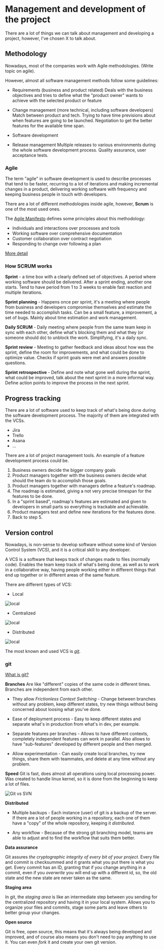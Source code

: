 # Management and development of the project

There are a lot of things we can talk about management and developing a project, however, I've chosen X to talk about.

## Methodology

Nowadays, most of the companies work with Agile methodologies. (Write topic on agile).

However, almost all software management methods follow some guidelines:

- Requirements (business and product related)
Deals with the business objectives and tries to define what the "product owner" wants to achieve with the selected product or feature

- Change management (more technical, including software developers)
Match between product and tech. Trying to have time previsions about when features are going to be launched. Negotiation to get the better features for the available time span.

- Software development 

- Release management
Multiple releases to various environments during the whole software development process. Quality assurance, user acceptance tests.

### Agile

The term "agile" in software development is used to describe processes that tend to be faster, recurring to a lot of iterations and making incremental changes in a product, delivering working software with frequency and keeping business people in touch with developers.

There are a lot of different methodologies inside agile, however, **Scrum** is one of the most used ones.

The [Agile Manifesto](http://agilemanifesto.org/) defines some principles about this methodology:

- Individuals and interactions over processes and tools
- Working software over comprehensive documentation
- Customer collaboration over contract negotiation
- Responding to change over following a plan

[More detail](http://agilemanifesto.org/principles.html)

### How SCRUM works

**Sprint** - a time box with a clearly defined set of objectives. A period where working software should be delivered. After a sprint ending, another one starts. Tend to have period from 1 to 3 weeks to enable fast reaction and multiple iterations.

**Sprint planning** - Happens once per sprint, it's a meeting where people from business and developers compromise themselves and estimate the time needed to accomplish tasks. Can be a small feature, a improvement, a set of bugs. Mainly about time estimation and work management. 

**Daily SCRUM** - Daily meeting where people from the same team keep in sync with each other, define what's blocking them and what they (or someone should do) to unblock the work. Simplifying, it's a daily sync.

**Sprint review** - Meeting to gather feedback and ideas about how was the sprint, define the room for improvements, and what could be done to optimize value. Checks if sprint goals were met and answers possible questions.

**Sprint retrospective** - Define and note what gone well during the sprint, what could be improved, talk about the next sprint in a more informal way. Define action points to improve the process in the next sprint.

## Progress tracking

There are a lot of software used to keep track of what's being done during the software development process. The majority of them are integrated with the VCSs.

- Jira
- Trello
- Asana
- ...

There are a lot of project management tools. An example of a feature development process could be.

1. Business owners decide the bigger company goals
2. Product managers together with the business owners decide what should the team do to accomplish those goals.
3. Product managers together with managers define a feature's roadmap.
4. The roadmap is estimated, giving a not very precise timespan for the features to be done.
5. In a "sprint based", roadmap's features are estimated and given to developers in small parts so everything is trackable and achievable.
6. Product managers test and define new iterations for the features done.
7. Back to step 5.

## Version control

Nowadays, is non-sense to develop software without some kind of Version Control System (VCS), and it is a critical skill to any developer. 

A VCS is a software that keeps track of changes made to files (normally code). Enables the team keep track of what's being done, as well as to work in a collaborative way, having people working either in different things that end up together or in different areas of the same feature.

There are different types of VCS:

- Local

![local][LocalVCS]

- Centralized

![local][CentralizedVCS]

- Distributed

![local][DistributedVCS]

[LocalVCS]: https://git-scm.com/book/en/v2/images/local.png
[CentralizedVCS]: https://git-scm.com/book/en/v2/images/centralized.png
[DistributedVCS]: https://git-scm.com/book/en/v2/images/distributed.png

The most known and used VCS is [*git*](https://git-scm.com).

### git

[What is git?](https://git-scm.com/about)

**Branches**
Are like "different" copies of the same code in different times. Branches are independent from each other.

- They allow *Frictionless Context Switching* - Change between branches without any problem, keep different states, try new things without being concerned about loosing what you've done.

- Ease of deployment process - Easy to keep different states and separate what's in production from what's in dev, per example.

- Separate features per branches - Allows to have different contexts, completely independent features can work in parallel. Also allows to have "sub-features" developed by different people and then merged.

- Allow experimentation - Can easily create local branches, try new things, share them with teammates, and delete at any time without any problem.

**Speed**
Git is fast, does almost all operations using local processing power. Was created to handle linux kernel, so it is done from the beginning to keep a lot of files.

![Git vs SVN][gitVsSVN]

[gitVsSVN]: https://chart.googleapis.com/chart?chxt=x&cht=bvs&chl=git|svn&chd=t:1.53,24.7&chds=0,24.7&chs=100x125&chco=E09FA0|E05F49&chf=bg,s,fcfcfa&chtt=Commit%20B

**Distributed**

- Multiple backups - Each instance (user) of git is a backup of the server. If there are a lot of people working in a repository, each one of them have a "copy" of the whole repository, keeping it *distributed*.

- Any workflow - Because of the strong git branching model, teams are able to adjust and to find the workflow that suits them better.

**Data assurance**

Git assures *the cryptographic integrity of every bit of your project*. Every file and commit is checksummed and it grants what you put there is what you get. Every commit has an ID, granting that if you change anything in a commit, even if you *overwrite* you will end up with a different id, so, the old state and the new state are never taken as the same.

**Staging area**

In git, the *staging area* is like an intermediate step between you sending for the centralized repository and having it in your local system. Allows you to organize your files and commits, stage some parts and leave others to better group your changes.

**Open source**

Git is free, open source, this means that it's always being developed and improved, and of course also means you don't need to pay anything to use it. You can even *fork* it and create your own git version.


